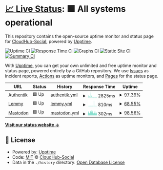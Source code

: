 # [📈 Live Status](https://CloudHub-Social.github.io/Status): <!--live status--> **🟩 All systems operational**

This repository contains the open-source uptime monitor and status page for [CloudHub-Social](https://CloudHub-Social.github.io/Status), powered by [Upptime](https://github.com/upptime/upptime).

[![Uptime CI](https://github.com/CloudHub-Social/Status/workflows/Uptime%20CI/badge.svg)](https://github.com/CloudHub-Social/Status/actions?query=workflow%3A%22Uptime+CI%22)
[![Response Time CI](https://github.com/CloudHub-Social/Status/workflows/Response%20Time%20CI/badge.svg)](https://github.com/CloudHub-Social/Status/actions?query=workflow%3A%22Response+Time+CI%22)
[![Graphs CI](https://github.com/CloudHub-Social/Status/workflows/Graphs%20CI/badge.svg)](https://github.com/CloudHub-Social/Status/actions?query=workflow%3A%22Graphs+CI%22)
[![Static Site CI](https://github.com/CloudHub-Social/Status/workflows/Static%20Site%20CI/badge.svg)](https://github.com/CloudHub-Social/Status/actions?query=workflow%3A%22Static+Site+CI%22)
[![Summary CI](https://github.com/CloudHub-Social/Status/workflows/Summary%20CI/badge.svg)](https://github.com/CloudHub-Social/Status/actions?query=workflow%3A%22Summary+CI%22)

With [Upptime](https://upptime.js.org), you can get your own unlimited and free uptime monitor and status page, powered entirely by a GitHub repository. We use [Issues](https://github.com/CloudHub-Social/Status/issues) as incident reports, [Actions](https://github.com/CloudHub-Social/Status/actions) as uptime monitors, and [Pages](https://CloudHub-Social.github.io/Status) for the status page.

<!--start: status pages-->
<!-- This summary is generated by Upptime (https://github.com/upptime/upptime) -->
<!-- Do not edit this manually, your changes will be overwritten -->
<!-- prettier-ignore -->
| URL | Status | History | Response Time | Uptime |
| --- | ------ | ------- | ------------- | ------ |
| <img alt="" src="https://icons.duckduckgo.com/ip3/auth.cloudhub.social.ico" height="13"> [Authentik](https://auth.cloudhub.social) | 🟩 Up | [authentik.yml](https://github.com/CloudHub-Social/Status/commits/HEAD/history/authentik.yml) | <details><summary><img alt="Response time graph" src="./graphs/authentik/response-time-week.png" height="20"> 2825ms</summary><br><a href="https://status.cloudhub.social/history/authentik"><img alt="Response time 1449" src="https://img.shields.io/endpoint?url=https%3A%2F%2Fraw.githubusercontent.com%2FCloudHub-Social%2FStatus%2FHEAD%2Fapi%2Fauthentik%2Fresponse-time.json"></a><br><a href="https://status.cloudhub.social/history/authentik"><img alt="24-hour response time 647" src="https://img.shields.io/endpoint?url=https%3A%2F%2Fraw.githubusercontent.com%2FCloudHub-Social%2FStatus%2FHEAD%2Fapi%2Fauthentik%2Fresponse-time-day.json"></a><br><a href="https://status.cloudhub.social/history/authentik"><img alt="7-day response time 2825" src="https://img.shields.io/endpoint?url=https%3A%2F%2Fraw.githubusercontent.com%2FCloudHub-Social%2FStatus%2FHEAD%2Fapi%2Fauthentik%2Fresponse-time-week.json"></a><br><a href="https://status.cloudhub.social/history/authentik"><img alt="30-day response time 1955" src="https://img.shields.io/endpoint?url=https%3A%2F%2Fraw.githubusercontent.com%2FCloudHub-Social%2FStatus%2FHEAD%2Fapi%2Fauthentik%2Fresponse-time-month.json"></a><br><a href="https://status.cloudhub.social/history/authentik"><img alt="1-year response time 1449" src="https://img.shields.io/endpoint?url=https%3A%2F%2Fraw.githubusercontent.com%2FCloudHub-Social%2FStatus%2FHEAD%2Fapi%2Fauthentik%2Fresponse-time-year.json"></a></details> | <details><summary><a href="https://status.cloudhub.social/history/authentik">97.39%</a></summary><a href="https://status.cloudhub.social/history/authentik"><img alt="All-time uptime 98.85%" src="https://img.shields.io/endpoint?url=https%3A%2F%2Fraw.githubusercontent.com%2FCloudHub-Social%2FStatus%2FHEAD%2Fapi%2Fauthentik%2Fuptime.json"></a><br><a href="https://status.cloudhub.social/history/authentik"><img alt="24-hour uptime 100.00%" src="https://img.shields.io/endpoint?url=https%3A%2F%2Fraw.githubusercontent.com%2FCloudHub-Social%2FStatus%2FHEAD%2Fapi%2Fauthentik%2Fuptime-day.json"></a><br><a href="https://status.cloudhub.social/history/authentik"><img alt="7-day uptime 97.39%" src="https://img.shields.io/endpoint?url=https%3A%2F%2Fraw.githubusercontent.com%2FCloudHub-Social%2FStatus%2FHEAD%2Fapi%2Fauthentik%2Fuptime-week.json"></a><br><a href="https://status.cloudhub.social/history/authentik"><img alt="30-day uptime 99.28%" src="https://img.shields.io/endpoint?url=https%3A%2F%2Fraw.githubusercontent.com%2FCloudHub-Social%2FStatus%2FHEAD%2Fapi%2Fauthentik%2Fuptime-month.json"></a><br><a href="https://status.cloudhub.social/history/authentik"><img alt="1-year uptime 98.85%" src="https://img.shields.io/endpoint?url=https%3A%2F%2Fraw.githubusercontent.com%2FCloudHub-Social%2FStatus%2FHEAD%2Fapi%2Fauthentik%2Fuptime-year.json"></a></details>
| <img alt="" src="https://icons.duckduckgo.com/ip3/lemmy.cloudhub.social.ico" height="13"> [Lemmy](https://lemmy.cloudhub.social) | 🟩 Up | [lemmy.yml](https://github.com/CloudHub-Social/Status/commits/HEAD/history/lemmy.yml) | <details><summary><img alt="Response time graph" src="./graphs/lemmy/response-time-week.png" height="20"> 810ms</summary><br><a href="https://status.cloudhub.social/history/lemmy"><img alt="Response time 528" src="https://img.shields.io/endpoint?url=https%3A%2F%2Fraw.githubusercontent.com%2FCloudHub-Social%2FStatus%2FHEAD%2Fapi%2Flemmy%2Fresponse-time.json"></a><br><a href="https://status.cloudhub.social/history/lemmy"><img alt="24-hour response time 449" src="https://img.shields.io/endpoint?url=https%3A%2F%2Fraw.githubusercontent.com%2FCloudHub-Social%2FStatus%2FHEAD%2Fapi%2Flemmy%2Fresponse-time-day.json"></a><br><a href="https://status.cloudhub.social/history/lemmy"><img alt="7-day response time 810" src="https://img.shields.io/endpoint?url=https%3A%2F%2Fraw.githubusercontent.com%2FCloudHub-Social%2FStatus%2FHEAD%2Fapi%2Flemmy%2Fresponse-time-week.json"></a><br><a href="https://status.cloudhub.social/history/lemmy"><img alt="30-day response time 692" src="https://img.shields.io/endpoint?url=https%3A%2F%2Fraw.githubusercontent.com%2FCloudHub-Social%2FStatus%2FHEAD%2Fapi%2Flemmy%2Fresponse-time-month.json"></a><br><a href="https://status.cloudhub.social/history/lemmy"><img alt="1-year response time 528" src="https://img.shields.io/endpoint?url=https%3A%2F%2Fraw.githubusercontent.com%2FCloudHub-Social%2FStatus%2FHEAD%2Fapi%2Flemmy%2Fresponse-time-year.json"></a></details> | <details><summary><a href="https://status.cloudhub.social/history/lemmy">68.55%</a></summary><a href="https://status.cloudhub.social/history/lemmy"><img alt="All-time uptime 94.95%" src="https://img.shields.io/endpoint?url=https%3A%2F%2Fraw.githubusercontent.com%2FCloudHub-Social%2FStatus%2FHEAD%2Fapi%2Flemmy%2Fuptime.json"></a><br><a href="https://status.cloudhub.social/history/lemmy"><img alt="24-hour uptime 100.00%" src="https://img.shields.io/endpoint?url=https%3A%2F%2Fraw.githubusercontent.com%2FCloudHub-Social%2FStatus%2FHEAD%2Fapi%2Flemmy%2Fuptime-day.json"></a><br><a href="https://status.cloudhub.social/history/lemmy"><img alt="7-day uptime 68.55%" src="https://img.shields.io/endpoint?url=https%3A%2F%2Fraw.githubusercontent.com%2FCloudHub-Social%2FStatus%2FHEAD%2Fapi%2Flemmy%2Fuptime-week.json"></a><br><a href="https://status.cloudhub.social/history/lemmy"><img alt="30-day uptime 85.41%" src="https://img.shields.io/endpoint?url=https%3A%2F%2Fraw.githubusercontent.com%2FCloudHub-Social%2FStatus%2FHEAD%2Fapi%2Flemmy%2Fuptime-month.json"></a><br><a href="https://status.cloudhub.social/history/lemmy"><img alt="1-year uptime 94.95%" src="https://img.shields.io/endpoint?url=https%3A%2F%2Fraw.githubusercontent.com%2FCloudHub-Social%2FStatus%2FHEAD%2Fapi%2Flemmy%2Fuptime-year.json"></a></details>
| <img alt="" src="https://icons.duckduckgo.com/ip3/cloudhub.social.ico" height="13"> [Mastodon](https://cloudhub.social) | 🟩 Up | [mastodon.yml](https://github.com/CloudHub-Social/Status/commits/HEAD/history/mastodon.yml) | <details><summary><img alt="Response time graph" src="./graphs/mastodon/response-time-week.png" height="20"> 302ms</summary><br><a href="https://status.cloudhub.social/history/mastodon"><img alt="Response time 836" src="https://img.shields.io/endpoint?url=https%3A%2F%2Fraw.githubusercontent.com%2FCloudHub-Social%2FStatus%2FHEAD%2Fapi%2Fmastodon%2Fresponse-time.json"></a><br><a href="https://status.cloudhub.social/history/mastodon"><img alt="24-hour response time 466" src="https://img.shields.io/endpoint?url=https%3A%2F%2Fraw.githubusercontent.com%2FCloudHub-Social%2FStatus%2FHEAD%2Fapi%2Fmastodon%2Fresponse-time-day.json"></a><br><a href="https://status.cloudhub.social/history/mastodon"><img alt="7-day response time 302" src="https://img.shields.io/endpoint?url=https%3A%2F%2Fraw.githubusercontent.com%2FCloudHub-Social%2FStatus%2FHEAD%2Fapi%2Fmastodon%2Fresponse-time-week.json"></a><br><a href="https://status.cloudhub.social/history/mastodon"><img alt="30-day response time 599" src="https://img.shields.io/endpoint?url=https%3A%2F%2Fraw.githubusercontent.com%2FCloudHub-Social%2FStatus%2FHEAD%2Fapi%2Fmastodon%2Fresponse-time-month.json"></a><br><a href="https://status.cloudhub.social/history/mastodon"><img alt="1-year response time 836" src="https://img.shields.io/endpoint?url=https%3A%2F%2Fraw.githubusercontent.com%2FCloudHub-Social%2FStatus%2FHEAD%2Fapi%2Fmastodon%2Fresponse-time-year.json"></a></details> | <details><summary><a href="https://status.cloudhub.social/history/mastodon">98.56%</a></summary><a href="https://status.cloudhub.social/history/mastodon"><img alt="All-time uptime 92.72%" src="https://img.shields.io/endpoint?url=https%3A%2F%2Fraw.githubusercontent.com%2FCloudHub-Social%2FStatus%2FHEAD%2Fapi%2Fmastodon%2Fuptime.json"></a><br><a href="https://status.cloudhub.social/history/mastodon"><img alt="24-hour uptime 100.00%" src="https://img.shields.io/endpoint?url=https%3A%2F%2Fraw.githubusercontent.com%2FCloudHub-Social%2FStatus%2FHEAD%2Fapi%2Fmastodon%2Fuptime-day.json"></a><br><a href="https://status.cloudhub.social/history/mastodon"><img alt="7-day uptime 98.56%" src="https://img.shields.io/endpoint?url=https%3A%2F%2Fraw.githubusercontent.com%2FCloudHub-Social%2FStatus%2FHEAD%2Fapi%2Fmastodon%2Fuptime-week.json"></a><br><a href="https://status.cloudhub.social/history/mastodon"><img alt="30-day uptime 99.60%" src="https://img.shields.io/endpoint?url=https%3A%2F%2Fraw.githubusercontent.com%2FCloudHub-Social%2FStatus%2FHEAD%2Fapi%2Fmastodon%2Fuptime-month.json"></a><br><a href="https://status.cloudhub.social/history/mastodon"><img alt="1-year uptime 92.72%" src="https://img.shields.io/endpoint?url=https%3A%2F%2Fraw.githubusercontent.com%2FCloudHub-Social%2FStatus%2FHEAD%2Fapi%2Fmastodon%2Fuptime-year.json"></a></details>

<!--end: status pages-->

[**Visit our status website →**](https://CloudHub-Social.github.io/Status)

## 📄 License

- Powered by: [Upptime](https://github.com/upptime/upptime)
- Code: [MIT](./LICENSE) © [CloudHub-Social](https://CloudHub-Social.github.io/Status)
- Data in the `./history` directory: [Open Database License](https://opendatacommons.org/licenses/odbl/1-0/)
